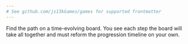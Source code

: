 ```yaml
---
# See github.com/js13kGames/games for supported frontmatter
---
```

Find the path on a time-evolving board. You see each step the board will take all together and must reform the progression timeline on your own.